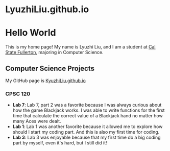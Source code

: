# LyuzhiLiu.github.io

# Hello World

This is my home page! My name is Lyuzhi Liu, and I am a student at [Cal State Fullerton](http://www.fullerton.edu/), majoring in Computer Science.

## Computer Science Projects

My GitHub page is [KyuzhiLiu.github.io](https://github.com/LyuzhiLiu/KyuzhiLiu.github.io/blob/main/README.md)

### CPSC 120

* **Lab 7**: Lab 7, part 2 was a favorite because I was always curious about how the game Blackjack works. I was able to write functions for the first time that calculate the correct value of a Blackjack hand no matter how many Aces were dealt.
* **Lab 1**: Lab 1 was another favorite because it allowed me to explore how should I start my coding part. And this is also my first time for coding.
* **Lab 3**: Lab 3 was enjoyable because that my first time do a big coding part by myself, even it's hard, but I still did it!
